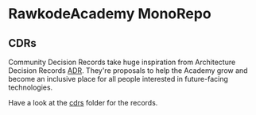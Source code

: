 # RawkodeAcademy MonoRepo

## CDRs

Community Decision Records take huge inspiration from Architecture Decision Records [ADR](https://github.com/joelparkerhenderson/architecture-decision-record). They're proposals to help the Academy grow and become an inclusive place for all people interested in future-facing technologies.

Have a look at the [cdrs](cdrs) folder for the records.
